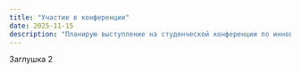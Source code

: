 ```yaml
---
title: "Участие в конференции"
date: 2025-11-15
description: "Планирую выступление на студенческой конференции по инновациям"
---
```

Заглушка 2